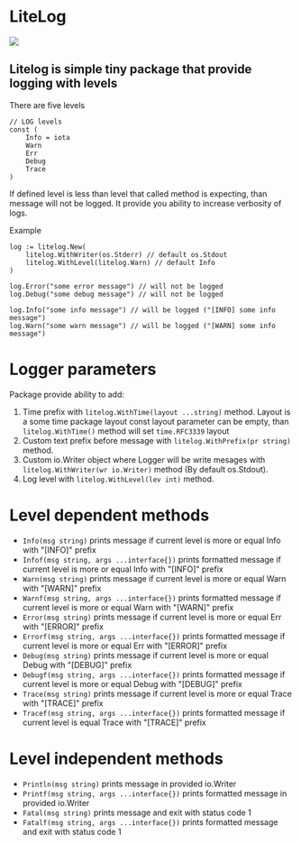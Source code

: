 # LiteLog
<a href="https://codecov.io/gh/mal-as/litelog" alt="coverage">
        <img src="https://img.shields.io/badge/coverage-96.94%25-success" /></a>

## Litelog is simple tiny package that provide logging with levels
There are five levels 
```
// LOG levels
const (
	Info = iota
	Warn
	Err
	Debug
	Trace
)
```
If defined level is less than level that called method is expecting, than message will not be logged.
It provide you ability to increase verbosity of logs.

Example

```
log := litelog.New(
    litelog.WithWriter(os.Stderr) // default os.Stdout
    litelog.WithLevel(litelog.Warn) // default Info
)

log.Error("some error message") // will not be logged
log.Debug("some debug message") // will not be logged

log.Info("some info message") // will be logged ("[INFO] some info message")
log.Warn("some warn message") // will be logged ("[WARN] some info message")
```
# Logger parameters
Package provide ability to add: 
1. Time prefix with ```litelog.WithTime(layout ...string)``` method. Layout is a some time package layout const
layout parameter can be empty, than ```litelog.WithTime()``` method will set ```time.RFC3339``` layout
2. Custom text prefix before message with ```litelog.WithPrefix(pr string)``` method.
3. Custom io.Writer object where Logger will be write mesages with ```litelog.WithWriter(wr io.Writer)``` method (By default os.Stdout).
4. Log level with ```litelog.WithLevel(lev int)``` method.

# Level dependent methods
* ```Info(msg string)``` prints message if current level is more or equal Info with "[INFO]" prefix
* ```Infof(msg string, args ...interface{})``` prints formatted message if current level is more or equal Info with "[INFO]" prefix
* ```Warn(msg string)``` prints message if current level is more or equal Warn with "[WARN]" prefix
* ```Warnf(msg string, args ...interface{})``` prints formatted message if current level is more or equal Warn with "[WARN]" prefix
* ```Error(msg string)``` prints message if current level is more or equal Err with "[ERROR]" prefix
* ```Errorf(msg string, args ...interface{})``` prints formatted message if current level is more or equal Err with "[ERROR]" prefix
* ```Debug(msg string)``` prints message if current level is more or equal Debug with "[DEBUG]" prefix
* ```Debugf(msg string, args ...interface{})``` prints formatted message if current level is more or equal Debug with "[DEBUG]" prefix
* ```Trace(msg string)``` prints message if current level is more or equal Trace with "[TRACE]" prefix
* ```Tracef(msg string, args ...interface{})``` prints formatted message if current level is equal Trace with "[TRACE]" prefix

# Level independent methods
* ```Println(msg string)``` prints message in provided io.Writer
* ```Printf(msg string, args ...interface{})``` prints formatted message in provided io.Writer
* ```Fatal(msg string)``` prints message and exit with status code 1
* ```Fatalf(msg string, args ...interface{})``` prints formatted message and exit with status code 1

